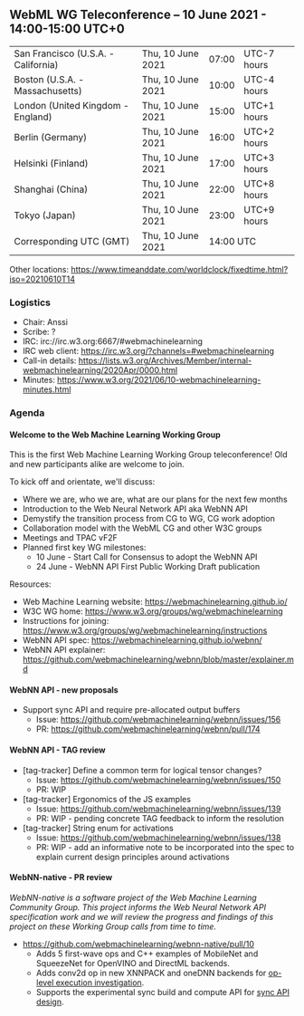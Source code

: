 ## WebML WG Teleconference – 10 June 2021 - 14:00-15:00 UTC+0

<table>
<tr><td> San Francisco (U.S.A. - California) <td> Thu, 10 June 2021 <td> 07:00 <td> UTC-7 hours
<tr><td> Boston (U.S.A. - Massachusetts) <td> Thu, 10 June 2021 <td> 10:00 <td> UTC-4 hours
<tr><td> London (United Kingdom - England) <td> Thu, 10 June 2021 <td> 15:00 <td> UTC+1 hours
<tr><td> Berlin (Germany) <td> Thu, 10 June 2021 <td> 16:00 <td> UTC+2 hours
<tr><td> Helsinki (Finland) <td> Thu, 10 June 2021 <td> 17:00 <td> UTC+3 hours
<tr><td> Shanghai (China) <td> Thu, 10 June 2021 <td> 22:00 <td> UTC+8 hours
<tr><td> Tokyo (Japan) <td> Thu, 10 June 2021 <td> 23:00 <td> UTC+9 hours
<tr><td> Corresponding UTC (GMT) <td> Thu, 10 June 2021 <td colspan=2> 14:00 UTC
</table>

Other locations: https://www.timeanddate.com/worldclock/fixedtime.html?iso=20210610T14

### Logistics

* Chair: Anssi
* Scribe: ?
* IRC: irc://irc.w3.org:6667/#webmachinelearning
* IRC web client: https://irc.w3.org/?channels=#webmachinelearning
* Call-in details: https://lists.w3.org/Archives/Member/internal-webmachinelearning/2020Apr/0000.html
* Minutes: https://www.w3.org/2021/06/10-webmachinelearning-minutes.html

### Agenda

#### Welcome to the Web Machine Learning Working Group

This is the first Web Machine Learning Working Group teleconference! Old and new participants alike are welcome to join.

To kick off and orientate, we'll discuss:

- Where we are, who we are, what are our plans for the next few months
- Introduction to the Web Neural Network API aka WebNN API
- Demystify the transition process from CG to WG, CG work adoption
- Collaboration model with the WebML CG and other W3C groups
- Meetings and TPAC vF2F
- Planned first key WG milestones:
   - 10 June - Start Call for Consensus to adopt the WebNN API
   - 24 June - WebNN API First Public Working Draft publication

Resources:
- Web Machine Learning website: https://webmachinelearning.github.io/
- W3C WG home: https://www.w3.org/groups/wg/webmachinelearning
- Instructions for joining: https://www.w3.org/groups/wg/webmachinelearning/instructions
- WebNN API spec: https://webmachinelearning.github.io/webnn/
- WebNN API explainer: https://github.com/webmachinelearning/webnn/blob/master/explainer.md

#### WebNN API - new proposals

- Support sync API and require pre-allocated output buffers
     - Issue: https://github.com/webmachinelearning/webnn/issues/156
     - PR: https://github.com/webmachinelearning/webnn/pull/174

#### WebNN API - TAG review

- [tag-tracker] Define a common term for logical tensor changes?
    - Issue: https://github.com/webmachinelearning/webnn/issues/150
    - PR: WIP
- [tag-tracker] Ergonomics of the JS examples
    - Issue: https://github.com/webmachinelearning/webnn/issues/139
    - PR: WIP - pending concrete TAG feedback to inform the resolution
- [tag-tracker] String enum for activations
    - Issue: https://github.com/webmachinelearning/webnn/issues/138
    - PR: WIP - add an informative note to be incorporated into the spec to explain current design principles around activations

#### WebNN-native - PR review

_WebNN-native is a software project of the Web Machine Learning Community Group. This project informs the Web Neural Network API specification work and we will review the progress and findings of this project on these Working Group calls from time to time._

- https://github.com/webmachinelearning/webnn-native/pull/10
   - Adds 5 first-wave ops and C++ examples of MobileNet and SqueezeNet for OpenVINO and DirectML backends.
   - Adds conv2d op in new XNNPACK and oneDNN backends for [op-level execution investigation](https://github.com/webmachinelearning/webnn/issues/156#issuecomment-846828170).
   - Supports the experimental sync build and compute API for [sync API design](https://github.com/webmachinelearning/webnn/pull/174).
